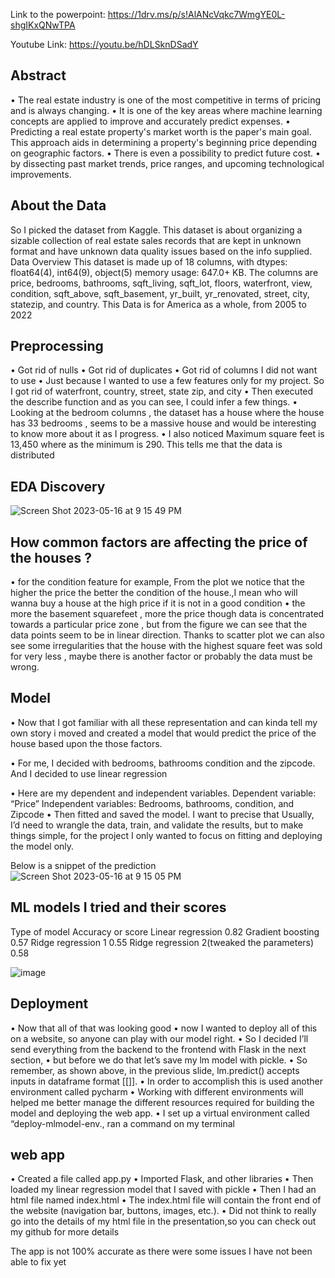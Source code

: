 Link to the powerpoint: https://1drv.ms/p/s!AlANcVqkc7WmgYE0L-shgIKxQNwTPA

Youtube Link: https://youtu.be/hDLSknDSadY

## Abstract
•	The real estate industry is one of the most competitive in terms of pricing and is always changing. 
•	It is one of the key areas where machine learning concepts are applied to improve and accurately predict expenses. 
•	Predicting a real estate property's market worth is the paper's main goal. This approach aids in determining a property's beginning price depending on geographic factors. 
•	There is even a possibility to predict future cost. 
•	by dissecting past market trends, price ranges, and upcoming technological improvements. 

## About the Data
So I picked the dataset from Kaggle. This dataset is about organizing a sizable collection of real estate sales records that are kept in unknown format and have unknown data quality issues based on the info supplied.
Data Overview This dataset
is made up of 18 columns, with dtypes: float64(4), int64(9), object(5) memory usage:
647.0+ KB.
The columns are price, bedrooms, bathrooms, sqft_living, sqft_lot, floors, waterfront, view, condition, sqft_above, sqft_basement, yr_built, yr_renovated, street, city, statezip, and country. This Data is for America as a whole, from 2005 to 2022


## Preprocessing
•	Got rid of nulls
•	Got rid of duplicates 
•	Got rid of columns I did not want to use
•	Just because I wanted to use a few features only for my project. So I got rid of waterfront, country, street, state zip, and city 
•	Then executed the describe function and as you can see, I could infer a few things. 
•	Looking at the bedroom columns , the dataset has a house where the house has 33 bedrooms , seems to be a massive house and would be interesting to know more about it as I progress.
•	I also noticed Maximum square feet is 13,450 where as the minimum is 290. This tells me that the data is distributed


## EDA Discovery

![Screen Shot 2023-05-16 at 9 15 49 PM](https://github.com/Cyndie-Matinou/Capstone-Project-Masters-2023/assets/105822046/324464a6-5f48-464b-9460-6d6dca0f3215)


## How common factors are affecting the price of the houses ?
•	for the condition feature for example, From the plot we notice that the higher the price the better the condition of the house.,I mean who will wanna buy a house at the high price if it is not in a good condition
•	the more the basement squarefeet , more the price though data is concentrated towards a particular price zone , but from the figure we can see that the data points seem to be in linear direction. Thanks to scatter plot we can also see some irregularities that the house with the highest square feet was sold for very less , maybe there is another factor or probably the data must be wrong. 

## Model
•	Now that I got familiar with all these representation and can kinda tell my own story i moved and created a model that would predict the price of the house based upon the those factors.

•	For me, I decided with bedrooms, bathrooms condition and the zipcode.  And I decided to use linear regression 

•	Here are my dependent and independent variables.
 Dependent variable: “Price”
      Independent variables: Bedrooms, bathrooms, condition, and Zipcode
•	Then fitted and saved the model. I want to precise that Usually, I’d need to wrangle the data, train, and validate the results, but to make things simple, for the project I only wanted to focus on fitting and deploying the model only.

Below is a snippet of the prediction
![Screen Shot 2023-05-16 at 9 15 05 PM](https://github.com/Cyndie-Matinou/Capstone-Project-Masters-2023/assets/105822046/c5ca5cec-556d-45b0-9b62-ad7c6305f4a1)

## ML models I tried and their scores
Type of model	Accuracy or score
Linear regression	0.82
Gradient boosting	0.57
Ridge regression 1	0.55
Ridge regression 2(tweaked the parameters)	0.58

![image](https://github.com/Cyndie-Matinou/Capstone-Project-Masters-2023/assets/105822046/dd3c3a78-854b-47cb-b80d-edf0bf1fa5cb)


## Deployment
•	Now that all of that was looking good
•	now I wanted to deploy all of this on a website, so anyone can play with our model right. 
•	So I decided I’ll send everything from the backend to the frontend with Flask in the next section, 
•	but before we do that let’s save my lm model with pickle.
•	So remember, as shown above, in the previous slide, lm.predict() accepts inputs in dataframe format [[]].
•	In order to accomplish this is used another environment called pycharm 
•	Working with different environments will helped me better manage the different resources required for building the model and deploying the web app.
•	I set up a virtual environment called “deploy-mlmodel-env., ran a command on my terminal 

## web app
•	Created a file called app.py
•	Imported Flask, and other libraries
•	Then loaded my linear regression model that I saved with pickle
•	Then I had an html file named index.html
•	The index.html file will contain the front end of the website (navigation bar, buttons, images, etc.).
•	Did not think to really go into the details of my html file in the presentation,so you can check out my github for more details

The app is not 100% accurate as there were some issues I have not been able to fix yet 

